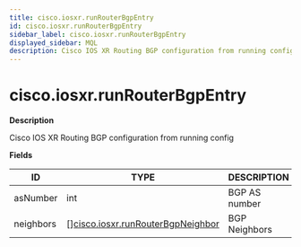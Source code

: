 ```yaml
---
title: cisco.iosxr.runRouterBgpEntry
id: cisco.iosxr.runRouterBgpEntry
sidebar_label: cisco.iosxr.runRouterBgpEntry
displayed_sidebar: MQL
description: Cisco IOS XR Routing BGP configuration from running config
---
```


# cisco.iosxr.runRouterBgpEntry

**Description**

Cisco IOS XR Routing BGP configuration from running config

**Fields**

| ID        | TYPE                                                                              | DESCRIPTION   |
| --------- | --------------------------------------------------------------------------------- | ------------- |
| asNumber  | int                                                                               | BGP AS number |
| neighbors | &#91;&#93;[cisco.iosxr.runRouterBgpNeighbor](cisco.iosxr.runrouterbgpneighbor.md) | BGP Neighbors |
